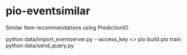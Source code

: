 # pio-eventsimilar
Similar Item recommendations using PredictionIO

python data/import_eventserver.py --access_key <>
pio build
pio train
python data/send_query.py 

